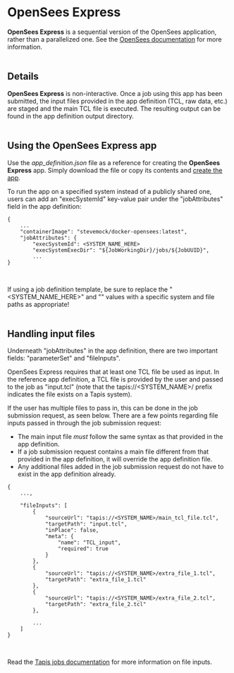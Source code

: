 # OpenSees Express

**OpenSees Express** is a sequential version of the OpenSees application, rather than a parallelized one. See the [OpenSees documentation](https://opensees.berkeley.edu/wiki/index.php/OpenSees_User) for more information. 
<br><br>


## Details

**OpenSees Express** is non-interactive. Once a job using this app has been submitted, the input files provided in the app definition (TCL, raw data, etc.) are staged and the main TCL file is executed. The resulting output can be found in the app definition output directory. 
<br><br>


## Using the OpenSees Express app

Use the _app_definition.json_ file as a reference for creating the **OpenSees Express** app. Simply download the file or copy its contents and [create the app](https://tapis.readthedocs.io/en/latest/technical/apps.html#creating-an-application).

To run the app on a specified system instead of a publicly shared one, users can add an "execSystemId" key-value pair under the "jobAttributes" field in the app definition:

```
{
    ...
    "containerImage": "stevemock/docker-opensees:latest",
    "jobAttributes": {
        "execSystemId": <SYSTEM_NAME_HERE>
        "execSystemExecDir": "${JobWorkingDir}/jobs/${JobUUID}",
        ...
}
``` 
<br>

If using a job definition template, be sure to replace the "<SYSTEM_NAME_HERE>" and "<FILE>" values with a specific system and file paths as appropriate!
<br><br> 


## Handling input files

Underneath "jobAttributes" in the app definition, there are two important fields: "parameterSet" and "fileInputs".

OpenSees Express requires that at least one TCL file be used as input. In the reference app definition, a TCL file is provided by the user and passed to the job as "input.tcl" (note that the tapis://<SYSTEM_NAME>/ prefix indicates the file exists on a Tapis system). 

If the user has multiple files to pass in, this can be done in the job submission request, as seen below. There are a few points regarding file inputs passed in through the job submission request:
* The main input file *must* follow the same syntax as that provided in the app definition.
* If a job submission request contains a main file different from that provided in the app definition, it will override the app definition file.
* Any additional files added in the job submission request do not have to exist in the app definition already.

```
{
    ...,

    "fileInputs": [
        {
            "sourceUrl": "tapis://<SYSTEM_NAME>/main_tcl_file.tcl",
            "targetPath": "input.tcl",
            "inPlace": false,
            "meta": {
                "name": "TCL_input",
                "required": true
            }
        },
        {
            "sourceUrl": "tapis://<SYSTEM_NAME>/extra_file_1.tcl",
            "targetPath": "extra_file_1.tcl"
        },
        {
            "sourceUrl": "tapis://<SYSTEM_NAME>/extra_file_2.tcl",
            "targetPath": "extra_file_2.tcl"
        },

        ...
    ]
}
```
<br>

Read the [Tapis jobs documentation](https://tapis.readthedocs.io/en/latest/technical/jobs.html#fileinputs) for more information on file inputs.